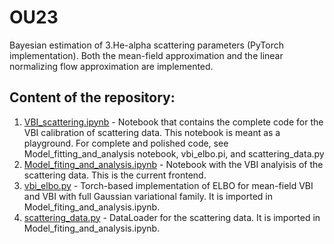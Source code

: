 # OU23

Bayesian estimation of 3.He-alpha scattering parameters (PyTorch implementation). Both the mean-field approximation and the linear normalizing flow approximation are implemented.

## Content of the repository:
1. [VBI_scattering.ipynb](VBI_scattering.ipynb) - Notebook that contains the complete code for the VBI calibration of scattering data. This notebook is meant as a playground. For complete and polished code, see Model_fitting_and_analysis notebook, vbi_elbo.pi, and scattering_data.py
2. [Model_fiting_and_analysis.ipynb](Model_fiting_and_analysis.ipynb) - Notebook with the VBI analyisis of the scattering data. This is the current frontend.
3. [vbi_elbo.py](vbi_elbo.py) - Torch-based implementation of ELBO for mean-field VBI and VBI with full Gaussian variational family. It is imported in Model_fiting_and_analysis.ipynb.
4. [scattering_data.py](scattering_data.py) - DataLoader for the scattering data. It is imported in Model_fiting_and_analysis.ipynb.
